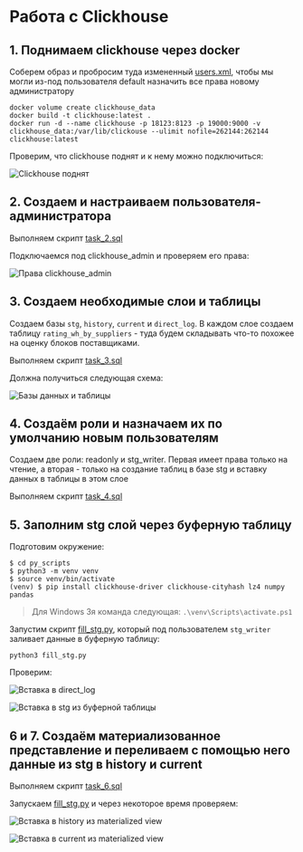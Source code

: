 # Работа с Clickhouse

## 1. Поднимаем clickhouse через docker

Соберем образ и пробросим туда измененный [users.xml](./users.xml), чтобы мы могли из-под пользователя default назначить все права новому администратору

```
docker volume create clickhouse_data
docker build -t clickhouse:latest .
docker run -d --name clickhouse -p 18123:8123 -p 19000:9000 -v clickhouse_data:/var/lib/clickouse --ulimit nofile=262144:262144 clickhouse:latest
```

Проверим, что clickhouse поднят и к нему можно подключиться:

![Clickhouse поднят](./img/connect_clickhouse.png "Clickhouse поднят")

## 2. Создаем и настраиваем пользователя-администратора

Выполняем скрипт [task_2.sql](./scripts/task_2.sql)

Подключаемся под clickhouse_admin и проверяем его права:

![Права clickhouse_admin](./img/clickhouse_admin.png "Права clickhouse_admin")

## 3. Создаем необходимые слои и таблицы

Создаем базы `stg`, `history`, `current` и `direct_log`. В каждом слое создаем таблицу `rating_wh_by_suppliers` - туда будем складывать что-то похожее на оценку блоков поставщиками.

Выполняем скрипт [task_3.sql](./scripts/task_3.sql)

Должна получиться следующая схема:

![Базы данных и таблицы](./img/create_databases_and_tables.png "Базы данных и таблицы")

## 4. Создаём роли и назначаем их по умолчанию новым пользователям

Создаем две роли: readonly и stg_writer. Первая имеет права только на чтение, а вторая - только на создание таблиц в базе stg и вставку данных в таблицы в этом слое

Выполняем скрипт [task_4.sql](./scripts/task_4.sql)

## 5. Заполним stg слой через буферную таблицу

Подготовим окружение:

```
$ cd py_scripts
$ python3 -m venv venv
$ source venv/bin/activate
(venv) $ pip install clickhouse-driver clickhouse-cityhash lz4 numpy pandas
```

> Для Windows 3я команда следующая: `.\venv\Scripts\activate.ps1`

Запустим скрипт [fill_stg.py](./py_scripts/fill_stg.py), который под пользователем `stg_writer` заливает данные в буферную таблицу:

```
python3 fill_stg.py
```

Проверим:

![Вставка в direct_log](./img/insert_to_direct_log.png "Вставка в direct_log")

![Вставка в stg из буферной таблицы](./img/insert_to_stg.png "Вставка в stg из буферной таблицы")

## 6 и 7. Создаём материализованное представление и переливаем с помощью него данные из stg в history и current

Выполняем скрипт [task_6.sql](./scripts/task_6.sql)

Запускаем [fill_stg.py](./py_scripts/fill_stg.py) и через некоторое время проверяем:

![Вставка в history из materialized view](./img/insert_to_history.png "Вставка в history из materialized view")

![Вставка в current из materialized view](./img/insert_to_current.png "Вставка в current из materialized view")
